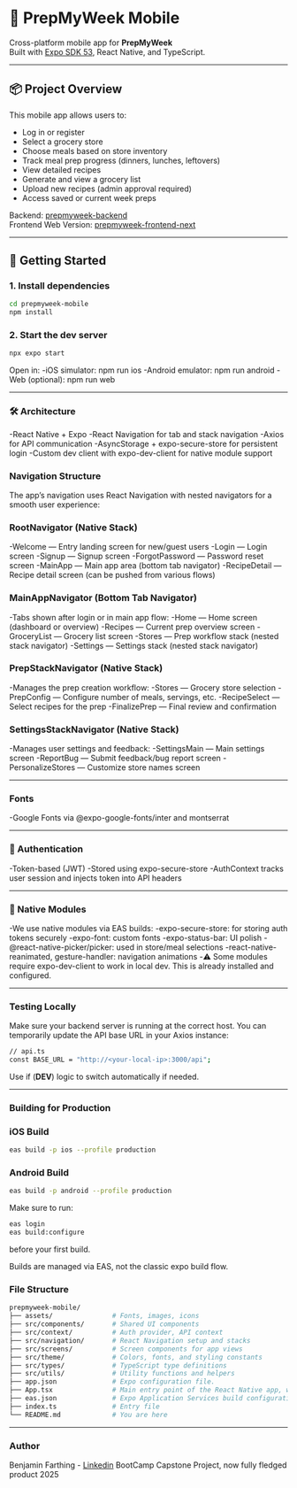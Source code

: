 # 📱 PrepMyWeek Mobile

Cross-platform mobile app for **PrepMyWeek**  
Built with [Expo SDK 53](https://docs.expo.dev/versions/latest/), React Native, and TypeScript.

---

## 📦 Project Overview

This mobile app allows users to:

- Log in or register
- Select a grocery store
- Choose meals based on store inventory
- Track meal prep progress (dinners, lunches, leftovers)
- View detailed recipes
- Generate and view a grocery list
- Upload new recipes (admin approval required)
- Access saved or current week preps

Backend: [prepmyweek-backend](../prepmyweek-backend)  
Frontend Web Version: [prepmyweek-frontend-next](../prepmyweek-frontend-next)

---

## 🚀 Getting Started

### 1. Install dependencies

```bash
cd prepmyweek-mobile
npm install
```

### 2. Start the dev server

```bash
npx expo start
```

Open in:
-iOS simulator: npm run ios
-Android emulator: npm run android
-Web (optional): npm run web

---

### 🛠️ Architecture

-React Native + Expo
-React Navigation for tab and stack navigation
-Axios for API communication
-AsyncStorage + expo-secure-store for persistent login
-Custom dev client with expo-dev-client for native module support

### Navigation Structure

The app’s navigation uses React Navigation with nested navigators for a smooth user experience:

### RootNavigator (Native Stack)

-Welcome — Entry landing screen for new/guest users
-Login — Login screen
-Signup — Signup screen
-ForgotPassword — Password reset screen
-MainApp — Main app area (bottom tab navigator)
-RecipeDetail — Recipe detail screen (can be pushed from various flows)

### MainAppNavigator (Bottom Tab Navigator)

-Tabs shown after login or in main app flow:
-Home — Home screen (dashboard or overview)
-Recipes — Current prep overview screen
-GroceryList — Grocery list screen
-Stores — Prep workflow stack (nested stack navigator)
-Settings — Settings stack (nested stack navigator)

### PrepStackNavigator (Native Stack)

-Manages the prep creation workflow:
-Stores — Grocery store selection
-PrepConfig — Configure number of meals, servings, etc.
-RecipeSelect — Select recipes for the prep
-FinalizePrep — Final review and confirmation

### SettingsStackNavigator (Native Stack)

-Manages user settings and feedback:
-SettingsMain — Main settings screen
-ReportBug — Submit feedback/bug report screen
-PersonalizeStores — Customize store names screen

---

### Fonts

-Google Fonts via @expo-google-fonts/inter and montserrat

---

### 🔐 Authentication

-Token-based (JWT)
-Stored using expo-secure-store
-AuthContext tracks user session and injects token into API headers

---

### 🔌 Native Modules

-We use native modules via EAS builds:
-expo-secure-store: for storing auth tokens securely
-expo-font: custom fonts
-expo-status-bar: UI polish
-@react-native-picker/picker: used in store/meal selections
-react-native-reanimated, gesture-handler: navigation animations
-⚠️ Some modules require expo-dev-client to work in local dev. This is already installed and configured.

---

### Testing Locally

Make sure your backend server is running at the correct host.
You can temporarily update the API base URL in your Axios instance:

```bash
// api.ts
const BASE_URL = "http://<your-local-ip>:3000/api";
```

Use if (**DEV**) logic to switch automatically if needed.

---

### Building for Production

### iOS Build

```bash
eas build -p ios --profile production
```

### Android Build

```bash
eas build -p android --profile production
```

Make sure to run:

```bash
eas login
eas build:configure
```

before your first build.

Builds are managed via EAS, not the classic expo build flow.

### File Structure

```bash
prepmyweek-mobile/
├── assets/               # Fonts, images, icons
├── src/components/       # Shared UI components
├── src/context/          # Auth provider, API context
├── src/navigation/       # React Navigation setup and stacks
├── src/screens/          # Screen components for app views
├── src/theme/            # Colors, fonts, and styling constants
├── src/types/            # TypeScript type definitions
├── src/utils/            # Utility functions and helpers
├── app.json              # Expo configuration file.
├── App.tsx               # Main entry point of the React Native app, wraps navigation and context providers.
├── eas.json              # Expo Application Services build configuration.
├── index.ts              # Entry file
└── README.md             # You are here
```

---

### Author

Benjamin Farthing - [Linkedin](https://www.linkedin.com/in/benjamin-farthing-397a3064/)
BootCamp Capstone Project, now fully fledged product 2025

